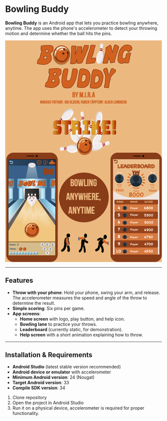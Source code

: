 # Bowling Buddy

**Bowling Buddy** is an Android app that lets you practice bowling anywhere, anytime. The app uses the phone's accelerometer to detect your throwing motion and determine whether the ball hits the pins.

![BowlingBuddy Poster](https://github.com/Alicia-Lundberg/BowlingBuddies/blob/main/Img/%20Planch_BowlingBuddy.png?raw=true)


---
## Features

- **Throw with your phone**: Hold your phone, swing your arm, and release. The accelerometer measures the speed and angle of the throw to determine the result.  
- **Simple scoring**: Six pins per game.  
- **App screens**:
  - **Home screen** with logo, play button, and help icon.  
  - **Bowling lane** to practice your throws.  
  - **Leaderboard** (currently static, for demonstration).  
  - **Help screen** with a short animation explaining how to throw.

---
## Installation & Requirements

- **Android Studio** (latest stable version recommended)  
- **Android device or emulator** with accelerometer  
- **Minimum Android version**: 24 (Nougat)  
- **Target Android version**: 33  
- **Compile SDK version**: 34  

1. Clone repository
2. Open the project in Android Studio
3. Run it on a physical device, accelerometer is required for proper functionality.

  

 

